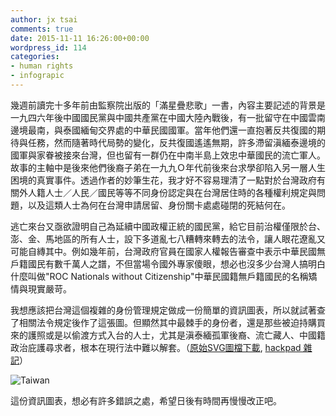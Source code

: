 ```yaml
---
author: jx tsai
comments: true
date: 2015-11-11 16:26:00+00:00
wordpress_id: 114
categories:
- human rights
- infograpic
---
```


幾週前讀完十多年前由監察院出版的「滿星疊悲歌」一書，內容主要記述的背景是一九四六年後中國國民黨與中國共產黨在中國大陸內戰後，有一批留守在中國雲南邊境最南，與泰國緬甸交界處的中華民國國軍。當年他們還一直抱著反共復國的期待與任務，然而隨著時代局勢的變化，反共復國遙遙無期，許多滯留滇緬泰邊境的國軍與家眷被接來台灣，但也留有一群仍在中南半島上效忠中華國民的流亡軍人。故事的主軸中是後來他們後裔子弟在一九九Ｏ年代前後來台求學卻陷入另一層人生困境的真實事件。透過作者的妙筆生花，我才好不容易理清了一點對於台灣政府有關外人籍人士／人民／國民等等不同身份認定與在台灣居住時的各種權利規定與問題，以及這類人士為何在台灣申請居留、身份關卡處處碰閉的死結何在。  
  
逃亡來台又亟欲證明自己為延續中國政權正統的國民黨，給它目前治權僅限於台、澎、金、馬地區的所有人士，設下多道亂七八糟轉來轉去的法令，讓人眼花遼亂又可能自縳其中。例如幾年前，台灣政府官員在國家人權報告審查中表示中華民國無戶籍國民有數千萬人之譜，不但當場令國外專家傻眼，想必也沒多少台灣人搞明白什麼叫做"ROC Nationals without Citizenship"中華民國籍無戶籍國民的名稱矯情與現實嚴苛。　 　　  
  
我想應該把台灣這個複雜的身份管理規定做成一份簡單的資訊圖表，所以就試著查了相關法令規定後作了這張圖。但顯然其中最棘手的身份者，還是那些被迫持購買來的護照或是以偷渡方式入台的人士，尤其是滇泰緬孤軍後裔、流亡藏人、中國籍政治庇護尋求者，根本在現行法中難以解套。（[原始SVG圖檔下載](http://blog.jxtsai.info/files/original.svg), [hackpad 雜記](https://hackpad.com/....-ELPcA7uJqrU)）  
  
![Taiwan](https://2.bp.blogspot.com/-Zze3kx-XoFo/V3vZsk1sdOI/AAAAAAAAKKE/IvPH0IsjQCE-Sb2uYVI2cZyBJ0CAIvc2wCKgB/s1600/Taiwan.png)  
  
這份資訊圖表，想必有許多錯誤之處，希望日後有時間再慢慢改正吧。
